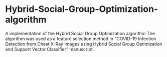 # Hybrid-Social-Group-Optimization-algorithm
A implementation of the Hybrid Social Group Optimization algorithm
The algorithm was used as a feature selection method in "COVID-19 Infection Detection from Chest X-Ray Images using Hybrid Social Group Optimization and Support Vector Classifier"
manuscript.
